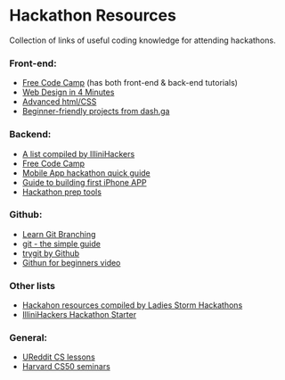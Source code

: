 # Hackathon Resources
Collection of links of useful coding knowledge for attending hackathons. 
<p>
<h3>Front-end:</h3>
<ul>
<li><a href="https://www.freecodecamp.com/map">Free Code Camp</a> (has both front-end & back-end tutorials)</li>
<li><a href="http://jgthms.com/web-design-in-4-minutes">Web Design in 4 Minutes</a></li>
<li><a href="http://learn.shayhowe.com/advanced-html-css">Advanced html/CSS</a></li>
<li><a href="https://dash.generalassemb.ly">Beginner-friendly projects from dash.ga</a></li>
</ul>
</p>
<p>
<h3>Backend:</h3>
<ul>
<li><a href="https://github.com/IlliniHackers/start-here/wiki/Backend-Development">A list compiled by IlliniHackers</a></li>
<li><a href="https://www.freecodecamp.com/map">Free Code Camp</a></li>
<li><a href="https://sendgrid.com/blog/mobile-app-hackathon-quickstart-guide/">Mobile App hackathon quick guide </a></li>  
<li><a href="https://sendgrid.com/blog/hackathon-your-first-iphone-app/">Guide to building first iPhone APP </a></li>  
<li><a href="https://sendgrid.com/blog/whats-hackathon-toolbox/">Hackathon prep tools </a></li> 
</ul>
</p>

<h3>Github:</h3>
<ul>
<li><a href="http://learngitbranching.js.org/">Learn Git Branching </a></li>
<li><a href="https://rogerdudler.github.io/git-guide/">git - the simple guide </a></li>
<li><a href="https://try.github.io/levels/1/challenges/1">trygit by Github </a></li></a></li>
<li><a href="https://www.youtube.com/watch?v=E8TXME3bzNs">Githun for beginners video </a></li>
</ul>

<h3>Other lists </h3>
<ul>
<li><a href="https://github.com/Ladies-Storm-Hackathons/Resources">Hackahon resources compiled by Ladies Storm Hackathons</a></li>
<li><a href="https://github.com/IlliniHackers/start-here">IlliniHackers Hackathon Starter</a></li>
</ul>

<h3>General:</h3>
<ul>
<li><a href="http://www.ureddit.com/category/23442/computer-science">UReddit CS lessons</a></li>
<li><a href="https://manual.cs50.net/seminars/">Harvard CS50 seminars</a></li>
</ul>
